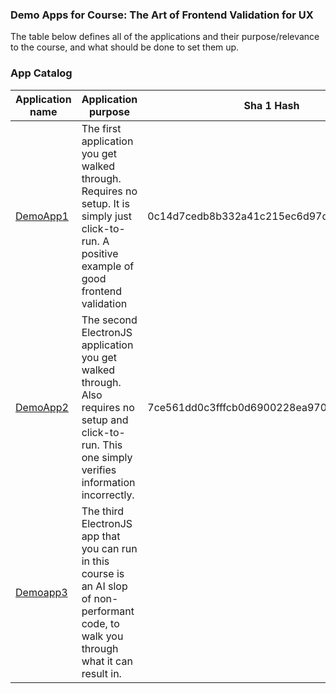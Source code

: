 ### Demo Apps for Course: The Art of Frontend Validation for UX

The table below defines all of the applications and their purpose/relevance to the course, and what should be done to set them up.

### App Catalog 

| Application name | Application purpose | Sha 1 Hash |
| ---------------- | ------------------- | ---------------- | 
| [DemoApp1](./DemoApp1) | The first application you get walked through. Requires no setup. It is simply just click-to-run. A positive example of good frontend validation | 0c14d7cedb8b332a41c215ec6d97d1fb0171739b |
| [DemoApp2](./DemoApp2) | The second ElectronJS application you get walked through. Also requires no setup and click-to-run. This one simply verifies information incorrectly. | 7ce561dd0c3fffcb0d6900228ea970272f8d0af4 |
| [Demoapp3](./DemoApp3) | The third ElectronJS app that you can run in this course is an AI slop of  non-performant code, to walk you through what it can result in. 
